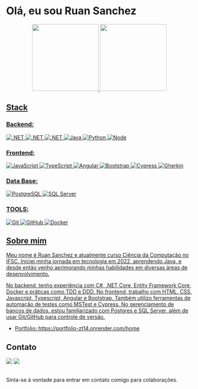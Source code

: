 # Olá, eu sou Ruan Sanchez

<div align="center">
<a href="https://github.com/MAONEZZE">
<img height="180em" src="https://github-readme-stats.vercel.app/api?username=maonezze&show_icons=true&theme=dracula&include_all_comits=true&count_private=true"/>
<img height="180em" src="https://github-readme-stats.vercel.app/api/top-langs/?username=maonezze&layout-compact&langs_count=16&theme=dracula"/>
</div>

## Stack

### Backend: 
![.NET](https://img.shields.io/badge/Csharp-512BD4?style=for-the-badge&logo=dotnet&logoColor=white)
![.NET](https://img.shields.io/badge/.NET_Core-512BD4?style=for-the-badge&logo=dotnet&logoColor=white)
![.NET](https://img.shields.io/badge/ASP.Net-512BD4?style=for-the-badge&logo=dotnet&logoColor=white)
![Java](https://img.shields.io/badge/Java-DD0831?style=for-the-badge&logo=java&logoColor=white)
![Python](https://img.shields.io/badge/Python-2159de?style=for-the-badge&logo=python&logoColor=white)
![Node](https://img.shields.io/badge/Node.js-93bc43?style=for-the-badge&logo=node.js&logoColor=white)

### Frontend: 
![JavaScript](https://img.shields.io/badge/JavaScript-F7DF1E?style=for-the-badge&logo=javascript&logoColor=black)
![TypeScript](https://img.shields.io/badge/TypeScript-007ACC?style=for-the-badge&logo=typescript&logoColor=white)
![Angular](https://img.shields.io/badge/Angular-DD0031?style=for-the-badge&logo=angular&logoColor=white)
![Bootstrap](https://img.shields.io/badge/Bootstrap-7952B3?style=for-the-badge&logo=bootstrap&logoColor=white)
![Cypress](https://img.shields.io/badge/Cypress-35beca?style=for-the-badge&logo=cypress&logoColor=white)
![Gherkin](https://img.shields.io/badge/gherkin-62b14e?style=for-the-badge&logo=gherkin&logoColor=white)

### Data Base: 
![PostgreSQL](https://img.shields.io/badge/PostgreSQL-336791?style=for-the-badge&logo=postgresql&logoColor=white)
![SQL Server](https://img.shields.io/badge/SQL_Server-CC2927?style=for-the-badge&logo=microsoft-sql-server&logoColor=white)

### TOOLS: 
![Git](https://img.shields.io/badge/Git-F05032?style=for-the-badge&logo=git&logoColor=white)
![GitHub](https://img.shields.io/badge/GitHub-181717?style=for-the-badge&logo=github&logoColor=white)
![Docker](https://img.shields.io/badge/Docker-2496ED?style=for-the-badge&logo=docker&logoColor=white)

## Sobre mim
Meu nome é Ruan Sanchez e atualmente curso Ciência da Computação no IFSC. Iniciei minha jornada em tecnologia em 2022, aprendendo Java, e desde então venho aprimorando minhas habilidades em diversas áreas de desenvolvimento.

No backend, tenho experiência com C#, .NET Core, Entity Framework Core, Docker e práticas como TDD e DDD. No frontend, trabalho com HTML, CSS, Javascript, Typescript, Angular e Bootstrap. Também utilizo ferramentas de automação de testes como MSTest e Cypress. No gerenciamento de bancos de dados, estou familiarizado com Postgres e SQL Server, além de usar Git/GitHub para controle de versão.

- Portfolio: https://portfolio-zt14.onrender.com/home

## Contato

<div> 
  <a href = "mailto:ruansanchezskt@gmail.com"><img src="https://img.shields.io/badge/-Gmail-%23333?style=for-the-badge&logo=gmail&logoColor=white" target="_blank"></a>
  <a href="https://www.linkedin.com/in/ruan-sanchez-85b376207/" target="_blank"><img src="https://img.shields.io/badge/-LinkedIn-%230077B5?style=for-the-badge&logo=linkedin&logoColor=white" target="_blank"></a> 
</div><br>

Sinta-se à vontade para entrar em contato comigo para colaborações.

